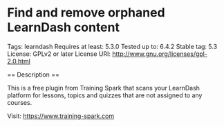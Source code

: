 # Find and remove orphaned LearnDash content

Tags: learndash
Requires at least: 5.3.0
Tested up to: 6.4.2
Stable tag: 5.3
License: GPLv2 or later
License URI: http://www.gnu.org/licenses/gpl-2.0.html

== Description ==

This is a free plugin from Training Spark that scans your LearnDash platform for lessons, topics and quizzes that are not assigned to any courses.

Visit: https://www.training-spark.com
